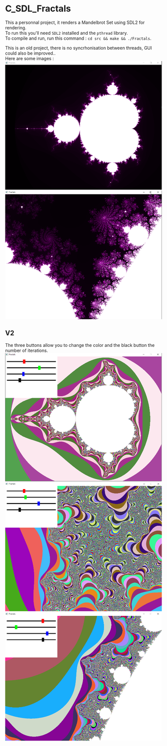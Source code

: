 # C_SDL_Fractals

This a personnal project, it renders a Mandelbrot Set using SDL2 for rendering.  
To run this you'll need `SDL2` installed and the `pthread` library.  
To compile and run, run this command : `cd src && make && ./Fractals`.  

This is an old project, there is no syncrhonisation between threads, GUI could also be improved..  
Here are some images :  
![Preview 1](res/img1.png)  
![Preview 2](res/img2.png)  
## V2
The three buttons allow you to change the color and the black button the number of iterations.
![Preview 1](res/img3.png)  
![Preview 2](res/img4.png) 
![Preview 1](res/img5.png)  
